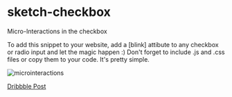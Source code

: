 # sketch-checkbox
Micro-Interactions in the checkbox

To add this snippet to your website, add a [blink] attibute to any checkbox or radio input and let the magic happen :)
Don't forget to include .js and .css files or copy them to your code. It's pretty simple.

![microinteractions](https://cdn.dribbble.com/users/41543/screenshots/6449308/dribbble.gif)

[Dribbble Post](https://dribbble.com/shots/6449308-Micro-Interactions-in-HTML-CSS-JS)
